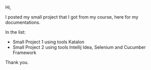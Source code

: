 Hi,

I posted my small project that I got from my course, 
here for my documentations.

In the list:
- Small Project 1 using tools Katalon
- Small Project 2 using tools Intellij Idea, Selenium and 
Cucumber Framework

Thank you.
